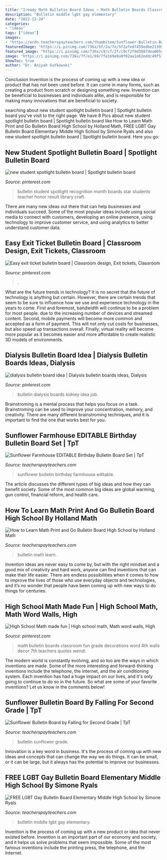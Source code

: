 ```yaml
---
title: "Iready Math Bulletin Board Ideas ~ Math Bulletin Boards Classroom Fun Grade Decorations Word 4th Walls Decor 7th Teachers Quotes Wendi"
description: "Bulletin middle lgbt gay elementary"
date: "2022-12-24"
categories:
- "ideas"
tags: ["ideas"]
images:
- "https://ecdn.teacherspayteachers.com/thumbitem/Sunflower-Bulletin-Board-5699852-1592766533/original-5699852-1.jpg"
featuredImage: "https://i.pinimg.com/736x/5f/2a/fe/5f2afed7459edbe213951596050a0c4c.jpg"
featured_image: "https://i.pinimg.com/736x/c9/cf/2f/c9cf2f9d3887dea005d6f27e14264f21--spotlight-bulletin-board-recognition-ideas.jpg"
image: "https://i.pinimg.com/736x/7f/e1/69/7fe169e8a9f02aa1e62eddc49f51232b.jpg"
ShowToc: true
author: "Dr. Aniyah Gutkowski"
---
```



Conclusion
Invention is the process of coming up with a new idea or product that has not been used before. It can come in many forms, such as creating a product from scratch or designing something new. Invention can be beneficial to businesses and individuals alike, and is responsible for making many innovations that are beneficial to society.

	

		
searching about new student spotlight bulletin board | Spotlight bulletin board you've visit to the right page. We have 8 Pics about new student spotlight bulletin board | Spotlight bulletin board like How to Learn Math Print and Go Bulletin Board High School by Holland Math, FREE LGBT Gay Bulletin Board Elementary Middle High School by Simone Ryals and also new student spotlight bulletin board | Spotlight bulletin board. Here you go:
		
    
## New Student Spotlight Bulletin Board | Spotlight Bulletin Board

<img loading=lazy src="https://i.pinimg.com/736x/c9/cf/2f/c9cf2f9d3887dea005d6f27e14264f21--spotlight-bulletin-board-recognition-ideas.jpg" onerror="this.onerror=null;this.src='https://tse3.mm.bing.net/th?id=OIP.3n0yYymLkgIKfmIQmW2gcgHaJ3&amp;pid=15.1';" alt="new student spotlight bulletin board | Spotlight bulletin board">

_Source: pinterest.com_

>bulletin student spotlight recognition month boards star students teacher honor result library craft. 

	

There are many new ideas out there that can help businesses and individuals succeed. Some of the most popular ideas include using social media to connect with customers, developing an online presence, using technology to improve customer service, and using analytics to better understand customer data.

    
## Easy Exit Ticket Bulletin Board | Classroom Design, Exit Tickets, Classroom

<img loading=lazy src="https://i.pinimg.com/736x/aa/22/24/aa2224ff5918178c0a0975900bf4fa67.jpg" onerror="this.onerror=null;this.src='https://tse3.mm.bing.net/th?id=OIP.QoEI7JaIC_FRlq2cU9GfxwHaNK&amp;pid=15.1';" alt="Easy exit ticket bulletin board | Classroom design, Exit tickets, Classroom">

_Source: pinterest.com_

>. 

	

What are the future trends in technology?
It is no secret that the future of technology is anything but certain. However, there are certain trends that seem to be sure to influence how we use and experience technology in the years to come. 
First and foremost, bandwidth will continue to be a problem for most people. due to the increasing number of devices and streamed content. Second, mobile payments will become more common and accepted as a form of payment. This will not only cut costs for businesses, but also speed up transactions overall. Finally, virtual reality will become more popular as it becomes easier and more affordable to create realistic 3D models of environments.

    
## Dialysis Bulletin Board Idea | Dialysis Bulletin Boards Ideas, Dialysis

<img loading=lazy src="https://i.pinimg.com/736x/7f/e1/69/7fe169e8a9f02aa1e62eddc49f51232b.jpg" onerror="this.onerror=null;this.src='https://tse2.mm.bing.net/th?id=OIP.XnjhPQG-TSLKjRdIvuFPrwHaNK&amp;pid=15.1';" alt="dialysis bulletin board idea | Dialysis bulletin boards ideas, Dialysis">

_Source: pinterest.com_

>bulletin dialysis boards kidney idea job. 

	

Brainstroming is a mental process that helps you focus on a task. Brainstroming can be used to improve your concentration, memory, and creativity. There are many different brainstroming techniques, and it is important to find the one that works best for you.

    
## Sunflower Farmhouse EDITABLE Birthday Bulletin Board Set | TpT

<img loading=lazy src="https://ecdn.teacherspayteachers.com/thumbitem/Sunflower-Farmhouse-EDITABLE-Birthday-Bulletin-Board-Set-4604357-1559434700/original-4604357-1.jpg" onerror="this.onerror=null;this.src='https://tse2.mm.bing.net/th?id=OIP.ke-bVjwNO-h9lXQP-cKq9QAAAA&amp;pid=15.1';" alt="Sunflower Farmhouse EDITABLE Birthday Bulletin Board Set | TpT">

_Source: teacherspayteachers.com_

>sunflower bulletin birthday farmhouse editable. 

	

The article discusses the different types of big ideas and how they can benefit society. Some of the most common big ideas are global warming, gun control, financial reform, and health care.

    
## How To Learn Math Print And Go Bulletin Board High School By Holland Math

<img loading=lazy src="https://ecdn.teacherspayteachers.com/thumbitem/How-to-Learn-Math-Print-and-Go-Bulletin-Board-2633876-1500873519/original-2633876-1.jpg" onerror="this.onerror=null;this.src='https://tse4.mm.bing.net/th?id=OIP.TeKisv1jz8f6hdSkekdH9gAAAA&amp;pid=15.1';" alt="How to Learn Math Print and Go Bulletin Board High School by Holland Math">

_Source: teacherspayteachers.com_

>bulletin math learn. 

	

Invention ideas are never easy to come by, but with the right mindset and a good mix of creativity and hard work, anyone can find inventions that can make their life easier. There are endless possibilities when it comes to how to improve the lives of those who use everyday objects and technologies, and it’s no wonder that people have been coming up with new ways to do things for centuries.

    
## High School Math Made Fun | High School Math, Math Word Walls, High

<img loading=lazy src="https://i.pinimg.com/736x/5f/2a/fe/5f2afed7459edbe213951596050a0c4c.jpg" onerror="this.onerror=null;this.src='https://tse4.mm.bing.net/th?id=OIP.R9wNozvAxeR50ZoveAdoWwHaFj&amp;pid=15.1';" alt="High School Math made fun | High school math, Math word walls, High">

_Source: pinterest.com_

>math bulletin boards classroom fun grade decorations word 4th walls decor 7th teachers quotes wendi. 

	

The modern world is constantly evolving, and so too are the ways in which inventions are made. Some of the more interesting and forward-thinking inventions include the telephone, the internet, and the air conditioning system. Each invention has had a huge impact on our lives, and it's only going to continue to do so in the future. So what are some of your favorite inventions? Let us know in the comments below!

    
## Sunflower Bulletin Board By Falling For Second Grade | TpT

<img loading=lazy src="https://ecdn.teacherspayteachers.com/thumbitem/Sunflower-Bulletin-Board-5699852-1592766533/original-5699852-1.jpg" onerror="this.onerror=null;this.src='https://tse2.mm.bing.net/th?id=OIP.OGixTZrVdeykL79Un9yfIwAAAA&amp;pid=15.1';" alt="Sunflower Bulletin Board by Falling for Second Grade | TpT">

_Source: teacherspayteachers.com_

>bulletin sunflower grade. 

	

Innovation is a key word in business. It's the process of coming up with new ideas and concepts that can change the way we do things. It can be small, or it can be large, but it always has the potential to improve our businesses.

    
## FREE LGBT Gay Bulletin Board Elementary Middle High School By Simone Ryals

<img loading=lazy src="https://ecdn.teacherspayteachers.com/thumbitem/LGBTQIA-Gay-Bulletin-Board-Elementary-Middle-High-School-1231806-1486662181/original-1231806-3.jpg" onerror="this.onerror=null;this.src='https://tse4.mm.bing.net/th?id=OIP.R5XpDC-CZgTk-NhjC4qtyAAAAA&amp;pid=15.1';" alt="FREE LGBT Gay Bulletin Board Elementary Middle High School by Simone Ryals">

_Source: teacherspayteachers.com_

>bulletin middle lgbt gay elementary. 

	

Invention is the process of coming up with a new product or idea that never existed before. Invention is an important part of our economy and society, and it helps us solve problems that seem impossible. Some of the most famous inventions include the printing press, the telephone, and the Internet.

